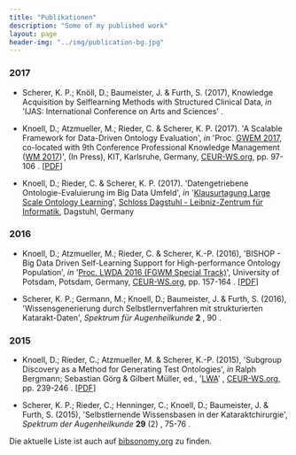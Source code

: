 ```yaml
---
title: "Publikationen"
description: "Some of my published work"
layout: page
header-img: "../img/publication-bg.jpg"
---
```


### 2017

- Scherer, K. P.; Knöll, D.; Baumeister, J. & Furth, S. (2017), Knowledge Acquisition by Selflearning Methods with Structured Clinical Data, _in_ 'IJAS: International Conference on Arts and Sciences' .

- Knoell, D.; Atzmueller, M.; Rieder, C. & Scherer, K. P. (2017). 'A Scalable Framework for Data-Driven Ontology Evaluation', _in_ 'Proc. [GWEM 2017](http://research.idi.ntnu.no/cbr/gwem2017/), co-located with 9th Conference Professional Knowledge Management ([WM 2017](http://wm2017.aifb.kit.edu/))', (In Press), KIT, Karlsruhe, Germany, [CEUR-WS.org](http://CEUR-WS.org/), pp. 97-106 . [[PDF](http://wm2017.aifb.kit.edu/WM2017_Proceedings.pdf)]

- Knoell, D.; Rieder, C. & Scherer, K. P. (2017). 'Datengetriebene Ontologie-Evaluierung im Big Data Umfeld', _in_ '[Klausurtagung Large Scale Ontology Learning](https://www.dagstuhl.de/en/program/calendar/evhp/?semnr=17124)', [Schloss Dagstuhl - Leibniz-Zentrum für Informatik](https://www.dagstuhl.de/), Dagstuhl, Germany

### 2016

- Knoell, D.; Atzmueller, M.; Rieder, C. & Scherer, K.-P. (2016), 'BISHOP - Big Data Driven Self-Learning Support for High-performance Ontology Population', _in_ '[Proc. LWDA 2016 (FGWM Special Track)](http://ceur-ws.org/Vol-1670/#paper-41)', University of Potsdam, Potsdam, Germany, [CEUR-WS.org](http://CEUR-WS.org/), pp. 157-164 . [[PDF](http://ceur-ws.org/Vol-1670/paper-41.pdf)]

- Scherer, K. P.; Germann, M.; Knoell, D.; Baumeister, J. & Furth, S. (2016), 'Wissensgenerierung durch Selbstlernverfahren mit strukturierten Katarakt-Daten', _Spektrum für Augenheilkunde_ **2** , 90 .

### 2015

- Knoell, D.; Rieder, C.; Atzmueller, M. & Scherer, K.-P. (2015), 'Subgroup Discovery as a Method for Generating Test Ontologies', _in_ Ralph Bergmann; Sebastian Görg & Gilbert Müller, ed., '[LWA](http://ceur-ws.org/Vol-1458/)' , [CEUR-WS.org](http://CEUR-WS.org/), pp. 239-246 . [[PDF](http://ceur-ws.org/Vol-1458/F05_CRC54_Knoell.pdf)]

- Scherer, K. P.; Rieder, C.; Henninger, C.; Knoell, D.; Baumeister, J. & Furth, S. (2015), 'Selbstlernende Wissensbasen in der Kataraktchirurgie', _Spektrum der Augenheilkunde_ **29** (2) , 75-76 .




Die aktuelle Liste ist auch auf [bibsonomy.org](https://www.bibsonomy.org/user/knda/myown?items=1000&resourcetype=publication&sortPage=year&sortPageOrder=desc) zu finden.
